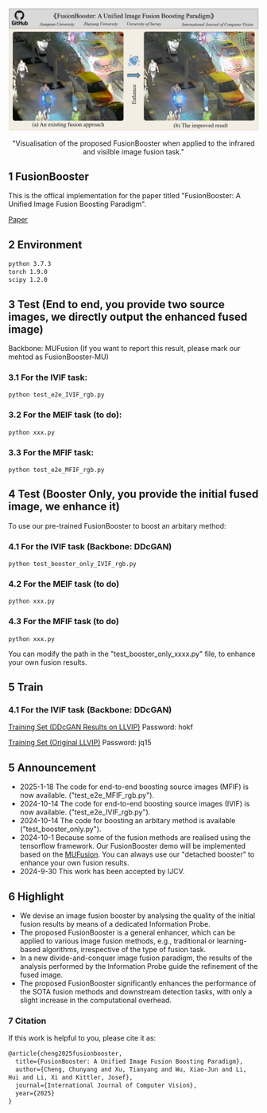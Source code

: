 <div align="center">
  <img src="Figs/Result_1.png" width="1000px" />
  <p>"Visualisation of the proposed FusionBooster when applied to the infrared and visilble image fusion task."</p>
</div>

## 1 FusionBooster
This is the offical implementation for the paper titled "FusionBooster: A Unified Image Fusion Boosting Paradigm".

[Paper](https://arxiv.org/abs/2305.05970)


## 2 Environment
```
python 3.7.3
torch 1.9.0
scipy 1.2.0
```
## 3 Test (End to end, you provide two source images, we directly output the enhanced fused image)

Backbone: MUFusion (If you want to report this result, please mark our mehtod as FusionBooster-MU)

### 3.1 For the IVIF task:
```
python test_e2e_IVIF_rgb.py
```

### 3.2 For the MEIF task (to do):

```
python xxx.py
```

### 3.3 For the MFIF task:

```
python test_e2e_MFIF_rgb.py
```

## 4 Test (Booster Only, you provide the initial fused image, we enhance it)



To use our pre-trained FusionBooster to boost an arbitary method:

### 4.1 For the IVIF task (Backbone: DDcGAN)

```
python test_booster_only_IVIF_rgb.py
```

### 4.2 For the MEIF task (to do)

```
python xxx.py
```

### 4.3 For the MFIF task (to do)

```
python xxx.py
```

You can modify the path in the "test_booster_only_xxxx.py" file, to enhance your own fusion results. 

## 5 Train

### 4.1 For the IVIF task (Backbone: DDcGAN)
[Training Set (DDcGAN Results on LLVIP)](https://pan.baidu.com/s/1X58UeWpLSBiFMlRi6pFOLw?pwd=hokf) Password: hokf

[Training Set (Original LLVIP)](https://pan.baidu.com/s/1_I707esOlERfyMiUOzuZQg?pwd=jq15) Password: jq15

## 5 Announcement
- 2025-1-18 The code for end-to-end boosting source images (MFIF) is now available. ("test_e2e_MFIF_rgb.py").
- 2024-10-14 The code for end-to-end boosting source images (IVIF) is now available. ("test_e2e_IVIF_rgb.py").
- 2024-10-14 The code for boosting an arbitary method is available ("test_booster_only.py").
- 2024-10-1 Because some of the fusion methods are realised using the tensorflow framework. Our FusionBooster demo will be implemented based on the [MUFusion](https://github.com/AWCXV/MUFusion). You can always use our "detached booster" to enhance your own fusion results. 
- 2024-9-30 This work has been accepted by IJCV.

## 6 Highlight
- We devise an image fusion booster by analysing the quality of the initial fusion results by means of a dedicated Information Probe.
- The proposed FusionBooster is a general enhancer, which can be applied to various image fusion methods, e.g., traditional or learning-based algorithms, irrespective of the type of fusion task.
- In a new divide-and-conquer image fusion paradigm, the results of the analysis performed by the Information Probe guide the refinement of the fused image.
- The proposed FusionBooster significantly enhances the performance of the SOTA fusion methods and downstream detection tasks, with only a slight increase in the computational overhead.

### 7 Citation
If this work is helpful to you, please cite it as:
```
@article{cheng2025fusionbooster,
  title={FusionBooster: A Unified Image Fusion Boosting Paradigm},
  author={Cheng, Chunyang and Xu, Tianyang and Wu, Xiao-Jun and Li, Hui and Li, Xi and Kittler, Josef},
  journal={International Journal of Computer Vision},
  year={2025}
}
```

